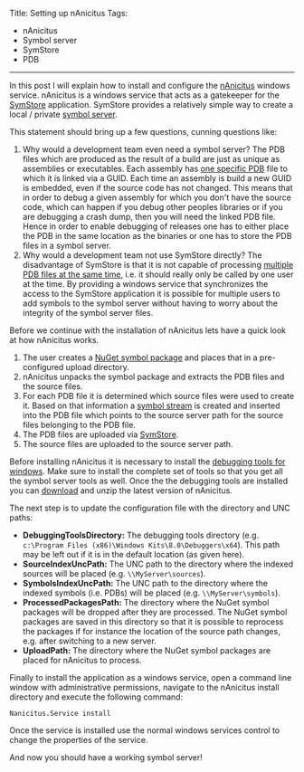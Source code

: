 Title: Setting up nAnicitus
Tags:
  - nAnicitus
  - Symbol server
  - SymStore
  - PDB
---

In this post I will explain how to install and configure the [nAnicitus](/projects/nanicitus.html)
windows service. nAnicitus is a windows service that acts as a gatekeeper for the
[SymStore][symstore_msdn] application. SymStore provides a relatively simple way to create a
local / private [symbol server][symbolserver_msdn].

This statement should bring up a few questions, cunning questions like:

1. Why would a development team even need a symbol server?
  The PDB files which are produced as the result of a build are just as unique as assemblies or executables.
  Each assembly has [one specific PDB](http://www.wintellect.com/blogs/jrobbins/pdb-files-what-every-developer-must-know)
  file to which it is linked via a GUID. Each time an assembly is build a new GUID is embedded,
  even if the source code has not changed. This means that in order to debug a given assembly for
  which you don't have the source code, which can happen if you debug other peoples libraries or if you
  are debugging a crash dump, then you will need the linked PDB file. Hence in order to enable
  debugging of releases one has to either place the PDB in the same location as the binaries or one
  has to store the PDB files in a symbol server.
1. Why would a development team not use SymStore directly?
  The disadvantage of SymStore is that it is not capable of processing
  [multiple PDB files at the same time][symstore_msdn_singletransaction], i.e. it should really only
  be called by one user at the time. By providing a windows service that synchronizes the access to
  the SymStore application it is possible for multiple users to add symbols to the symbol server
  without having to worry about the integrity of the symbol server files.

Before we continue with the installation of nAnicitus lets have a quick look at how nAnicitus works.

1. The user creates a
   [NuGet symbol package](https://docs.nuget.org/docs/creating-packages/creating-and-publishing-a-symbol-package)
   and places that in a pre-configured upload directory.
1. nAnicitus unpacks the symbol package and extracts the PDB files and the source files.
1. For each PDB file it is determined which source files were used to create it. Based on that
   information a [symbol stream][sourceserver_msdn] is created and inserted into the PDB file which
   points to the source server path for the source files belonging to the PDB file.
1. The PDB files are uploaded via [SymStore][symstore_msdn].
1. The source files are uploaded to the source server path.

Before installing nAnicitus it is necessary to install the
[debugging tools for windows](https://msdn.microsoft.com/en-us/library/windows/hardware/gg463009.aspx).
Make sure to install the complete set of tools so that you get all the symbol server tools as well.
Once the the debugging tools are installed you can [download](https://github.com/pvandervelde/nAnicitus/releases)
and unzip the latest version of nAnicitus.

The next step is to update the configuration file with the directory and UNC paths:

- **DebuggingToolsDirectory:** The debugging tools directory
  (e.g. `c:\Program Files (x86)\Windows Kits\8.0\Debuggers\x64`). This path may be left out if it is
  in the default location (as given here).
- **SourceIndexUncPath:** The UNC path to the directory where the indexed sources will be placed
  (e.g. `\\MyServer\sources`).
- **SymbolsIndexUncPath:** The UNC path to the directory where the indexed symbols (i.e. PDBs) will
  be placed (e.g. `\\MyServer\symbols`).
- **ProcessedPackagesPath:** The directory where the NuGet symbol packages will be dropped after they
  are processed. The NuGet symbol packages are saved in this directory so that it is possible to
  reprocess the packages if for instance the location of the source path changes, e.g. after
  switching to a new server.
- **UploadPath:** The directory where the NuGet symbol packages are placed for nAnicitus to process.

Finally to install the application as a windows service, open a command line window with administrative
permissions, navigate to the nAnicitus install directory and execute the following command:

    Nanicitus.Service install

Once the service is installed use the normal windows services control to change the properties of
the service.

And now you should have a working symbol server!

[symbolserver_msdn]:https://msdn.microsoft.com/en-us/library/windows/desktop/ms680693%28v=vs.85%29.aspx
[symstore_msdn]: https://msdn.microsoft.com/en-us/library/windows/hardware/ff558848(v=vs.85).aspx
[sourceserver_msdn]:https://msdn.microsoft.com/en-us/library/windows/desktop/ms680641%28v=vs.85%29.aspx
[symstore_msdn_singletransaction]: https://msdn.microsoft.com/en-us/library/windows/hardware/ff558851(v=vs.85).aspx
[sourceindexing_msdn]: https://msdn.microsoft.com/en-us/library/windows/hardware/ff556898(v=vs.85).aspx
[srcsrv_stream]: https://msdn.microsoft.com/en-us/library/windows/hardware/ff552219(v=vs.85).aspx
[snkfile_msdn]: https://msdn.microsoft.com/en-us/library/6f05ezxy(v=vs.110).aspx
